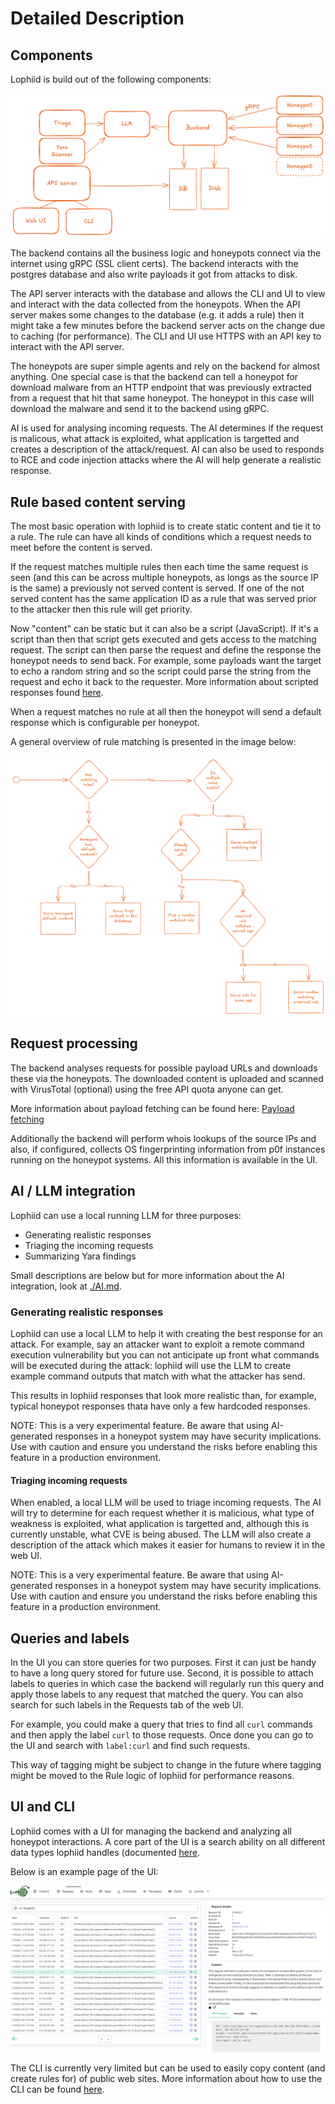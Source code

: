 # Detailed Description
## Components

Lophiid is build out of the following components:

<p align="center">
  <img src="./images/Lophiid-overview.png" />
</p>

The backend contains all the business logic and honeypots connect via the
internet using gRPC (SSL client certs). The backend interacts with the postgres
database and also write payloads it got from attacks to disk.

The API server interacts with the database and allows the CLI and UI to view and
interact with the data collected from the honeypots. When the API server makes
some changes to the database (e.g. it adds a rule) then it might take a few minutes
before the backend server acts on the change due to caching (for performance).
The CLI and UI use HTTPS with an API key to interact with the API server.

The honeypots are super simple agents and rely on the backend for almost
anything. One special case is that the backend can tell a honeypot for download
malware from an HTTP endpoint that was previously extracted from a request that
hit that same honeypot. The honeypot in this case will download the malware and
send it to the backend using gRPC.

AI is used for analysing incoming requests. The AI determines if the request is
malicous, what attack is exploited, what application is targetted and creates a
description of the attack/request. AI can also be used to responds to RCE and
code injection attacks where the AI will help generate a realistic response.

## Rule based content serving

The most basic operation with lophiid is to create static content and tie it to
a rule. The rule can have all kinds of conditions which a request needs to meet
before the content is served.

If the request matches multiple rules then each time the same request is seen
(and this can be across multiple honeypots, as longs as the source IP is the
same) a previously not served content is served. If one of the not served content has the same application ID as a rule that was served prior to the attacker then this rule will get priority.

Now "content" can be static but it can also be a script (JavaScript). If it's a
script than then that script gets executed and gets access to the matching
request. The script can then parse the request and define the response the
honeypot needs to send back.  For example, some payloads want the target to echo
a random string and so the script could parse the string from the request and
echo it back to the requester.  More information about scripted responses found
[here](./SCRIPTING.md).

When a request matches no rule at all then the honeypot will send a
default response which is configurable per honeypot.

A general overview of rule matching is presented in the image below:

<p align="center">
  <img src="./images/Lophiid-rule-flow.png" />
</p>

## Request processing

The backend analyses requests for possible payload URLs and downloads these via
the honeypots. The downloaded content is uploaded and scanned with VirusTotal
(optional) using the free API quota anyone can get.

More information about payload fetching can be found here: [Payload fetching](./PAYLOAD_FETCHING.md)

Additionally the backend will perform whois lookups of the source IPs and also,
if configured, collects OS fingerprinting information from p0f instances running
on the honeypot systems. All this information is available in the UI.

## AI / LLM integration

Lophiid can use a local running LLM for three purposes:

- Generating realistic responses
- Triaging the incoming requests
- Summarizing Yara findings

Small descriptions are below but for more information about the AI integration, look at [./AI.md](./AI.md).
### Generating realistic responses

Lophiid can use a local LLM to help it with creating the best response
for an attack. For example, say an attacker want to exploit a remote command
execution vulnerability but you can not anticipate up front what commands will
be executed during the attack: lophiid will use the LLM to create example
command outputs that match with what the attacker has send.

This results in lophiid responses that look more realistic than, for example,
typical honeypot responses thata have only a few hardcoded responses.

NOTE: This is a very experimental feature. Be aware that using AI-generated responses in a honeypot system may have security implications. Use with caution and ensure you understand the risks before enabling this feature in a production environment.

#### Triaging incoming requests

When enabled, a local LLM will be used to triage incoming requests. The AI will
try to determine for each request whether it is malicious, what type of weakness
is exploited, what application is targetted and, although this is currently
unstable, what CVE is being abused. The LLM will also create a description of
the attack which makes it easier for humans to review it in the web UI.

NOTE: This is a very experimental feature. Be aware that using AI-generated responses in a honeypot system may have security implications. Use with caution and ensure you understand the risks before enabling this feature in a production environment.


## Queries and labels

In the UI you can store queries for two purposes. First it can just be handy to
have a long query stored for future use. Second, it is possible to attach labels
to queries in which case the backend will regularly run this query and apply
those labels to any request that matched the query.  You can also search for such
labels in the Requests tab of the web UI.

For example, you could make a query that tries to find all `curl` commands and
then apply the label `curl` to those requests. Once done you can go to the UI and
search with `label:curl` and find such requests.

This way of tagging might be subject to change in the future where tagging might
be moved to the Rule logic of lophiid for performance reasons.

## UI and CLI

Lophiid comes with a UI for managing the backend and analyzing all honeypot
interactions. A core part of the UI is a search ability on all different data
types lophiid handles (documented [here](./SEARCH.md).

Below is an example page of the UI:

![Requests overview](./images/screenshot-requests-wget.png)

The CLI is currently very limited but can be used to easily copy content (and
create rules for) of public web sites. More information about how to use the CLI
can be found [here](./API_CLIENT.md).

